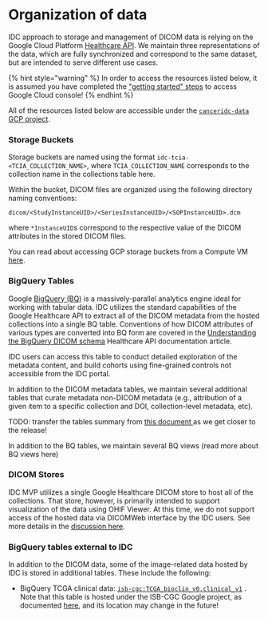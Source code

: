 # Organization of data

IDC approach to storage and management of DICOM data is relying on the Google Cloud Platform [Healthcare API](https://cloud.google.com/healthcare/docs/how-tos/dicom). We maintain three representations of the data, which are fully synchronized and correspond to the same dataset, but are intended to serve different use cases.

{% hint style="warning" %}
In order to access the resources listed below, it is assumed you have completed the ["getting started" steps](../introduction/getting-started-with-gcp.md) to access Google Cloud console!
{% endhint %}

All of the resources listed below are accessible under the [`canceridc-data` GCP project](https://console.cloud.google.com/home/dashboard?project=canceridc-data).

### Storage Buckets

Storage buckets are named using the format `idc-tcia-<TCIA_COLLECTION_NAME>`, where `TCIA_COLLECTION_NAME` corresponds to the collection name in the collections table here.

Within the bucket, DICOM files are organized using the following directory naming conventions:

`dicom/<StudyInstanceUID>/<SeriesInstanceUID>/<SOPInstanceUID>.dcm`

where `*InstanceUID`s correspond to the respective value of the DICOM attributes in the stored DICOM files.

You can read about accessing GCP storage buckets from a Compute VM [here](https://cloud.google.com/compute/docs/disks/gcs-buckets).

### BigQuery Tables

Google [BigQuery \(BQ\)](https://cloud.google.com/bigquery) is a massively-parallel analytics engine ideal for working with tabular data. IDC utilizes the standard capabilities of the Google Healthcare API to extract all of the DICOM metadata from the hosted collections into a single BQ table. Conventions of how DICOM attributes of various types are converted into BQ form are covered in the [Understanding the BigQuery DICOM schema](https://cloud.google.com/healthcare/docs/how-tos/dicom-bigquery-schema) Healthcare API documentation article.

IDC users can access this table to conduct detailed exploration of the metadata content, and build cohorts using fine-grained controls not accessible from the IDC portal.

In addition to the DICOM metadata tables, we maintain several additional tables that curate metadata non-DICOM metadata \(e.g., attribution of a given item to a specific collection and DOI, collection-level metadata, etc\).

TODO: transfer the tables summary from [this document ](https://docs.google.com/document/d/14Wfu-q3hbRxlOSDGIWC0kkSI3CsYoKyB5EhmgY52TgM/edit#heading=h.sv8u3qvr2f7r)as we get closer to the release!

In addition to the BQ tables, we maintain several BQ views \(read more about BQ views here\) 

### DICOM Stores

IDC MVP utilizes a single Google Healthcare DICOM store to host all of the collections. That store, however, is primarily intended to support visualization of the data using OHIF Viewer. At this time, we do not support access of the hosted data via DICOMWeb interface by the IDC users. See more details in the [discussion here](https://discourse.canceridc.dev/t/dicomweb-access-to-hosted-collections/69).

### BigQuery tables external to IDC

In addition to the DICOM data, some of the image-related data hosted by IDC is stored in additional tables. These include the following:

* BigQuery TCGA clinical data: [`isb-cgc:TCGA_bioclin_v0.clinical_v1`](https://console.cloud.google.com/bigquery?project=isb-cgc&p=isb-cgc&d=TCGA_bioclin_v0&t=clinical_v1&page=table) . Note that this table is hosted under the ISB-CGC Google project, as documented [here](https://isb-cancer-genomics-cloud.readthedocs.io/en/latest/sections/BigQuery/ISBCGC-BQ-Projects.html), and its location may change in the future!

